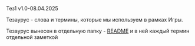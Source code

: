 Тез1 v1.0-08.04.2025

Тезаурус - слова и термины, которые мы используем в рамках Игры.

Тезаурус вынесен в отдельную папку - [README](Тезаурус/README.md)
и в ней каждый термин отдельной заметкой 
